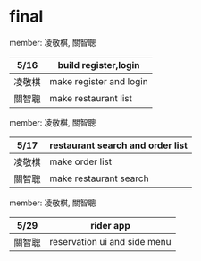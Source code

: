 # final

member: 凌敬棋, 關智聰

5/16           | build register,login 
-------------  | -------------
凌敬棋         | make register and login
關智聰         | make restaurant list 


member: 凌敬棋, 關智聰

5/17           | restaurant search and order list
-------------  | -------------
凌敬棋         | make order list
關智聰         | make restaurant search                       

member: 凌敬棋, 關智聰

5/29           | rider app
-------------  | -------------
關智聰         | reservation ui and side menu                      
